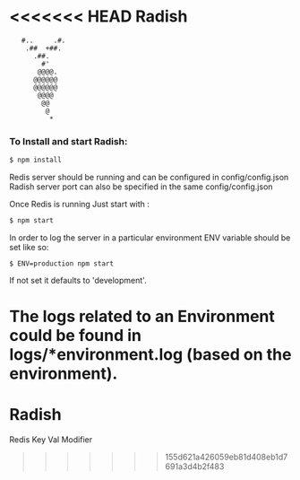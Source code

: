 <<<<<<< HEAD
Radish
======
```
   #..     .#.
    .##  +##.
      .##.
        #'
       @@@@.
      @@@@@@
      @@@@@@
       @@@@
        @@
         @
          *
```

### To Install and start Radish:

```bash
$ npm install
```

Redis server should be running and can be configured in config/config.json
Radish server port can also be specified in the same config/config.json

Once Redis is running Just start with :

```bash
$ npm start
```
In order to log the server in a particular environment ENV variable should be set like so:

```
$ ENV=production npm start
```

If not set it defaults to 'development'.

The logs related to an Environment could be found in logs/*environment.log (based on the environment).
=======
# Radish
Redis Key Val Modifier 
>>>>>>> 155d621a426059eb81d408eb1d7691a3d4b2f483
